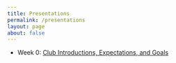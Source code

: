 ```yaml
---
title: Presentations
permalink: /presentations
layout: page
about: false
---
```


- Week 0: [Club Introductions, Expectations, and Goals](https://docs.google.com/presentation/d/14J8b-cTJqcqixPn1I99b_2jnVpOSXpS_bLR6_p_3V8c/)
